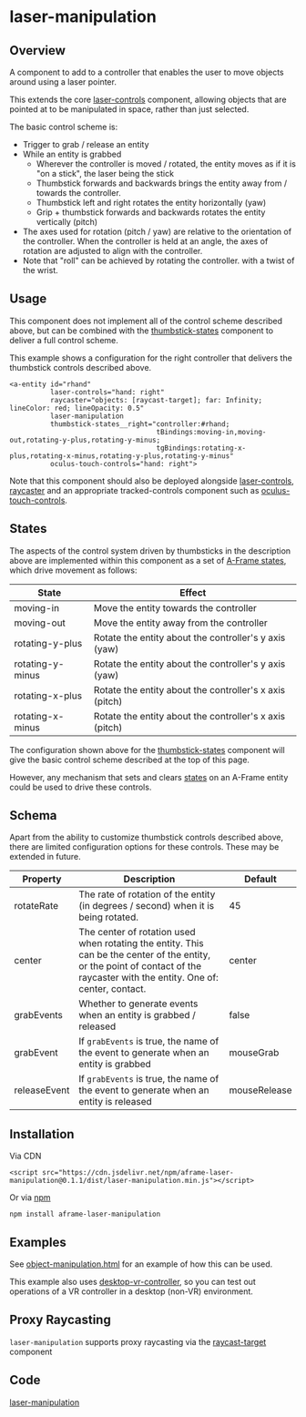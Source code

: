 # laser-manipulation

## Overview

A component to add to a controller that enables the user to move objects around using a laser pointer.

This extends the core [laser-controls](https://aframe.io/docs/1.3.0/components/laser-controls.html) component, allowing objects that are pointed at to be manipulated in space, rather than just selected.

The basic control scheme is:

- Trigger to grab / release an entity
- While an entity is grabbed
  - Wherever the controller is moved / rotated, the entity moves as if it is "on a stick", the laser being the stick
  - Thumbstick forwards and backwards brings the entity away from / towards the controller.
  - Thumbstick left and right rotates the entity horizontally (yaw)
  - Grip + thumbstick forwards and backwards rotates the entity vertically (pitch)
- The axes used for rotation (pitch / yaw) are relative to the orientation of the controller.  When the controller is held at an angle, the axes of rotation are adjusted to align with the controller.
- Note that "roll" can be achieved by rotating the controller. with a twist of the wrist.



## Usage

This component does not implement all of the control scheme described above, but can be combined with the [thumbstick-states](https://diarmidmackenzie.github.io/aframe-components/docs/thumbstick-states.html) component to deliver a full control scheme.

This example shows a configuration for the right controller that delivers the thumbstick controls described above.

```
<a-entity id="rhand"                  
          laser-controls="hand: right"
          raycaster="objects: [raycast-target]; far: Infinity; lineColor: red; lineOpacity: 0.5"
          laser-manipulation
          thumbstick-states__right="controller:#rhand;
                                    tBindings:moving-in,moving-out,rotating-y-plus,rotating-y-minus;
                                    tgBindings:rotating-x-plus,rotating-x-minus,rotating-y-plus,rotating-y-minus"
          oculus-touch-controls="hand: right">
```

Note that this component should also be deployed alongside [laser-controls](https://aframe.io/docs/1.3.0/components/laser-controls.html), [raycaster](https://aframe.io/docs/1.3.0/components/raycaster.html) and an appropriate tracked-controls component such as [oculus-touch-controls](https://aframe.io/docs/1.3.0/components/oculus-touch-controls.html).



## States

The aspects of the control system driven by thumbsticks in the description above are implemented within this component as a set of [A-Frame states](https://aframe.io/docs/1.3.0/core/entity.html#addstate-statename), which drive movement as follows:

| State            | Effect                                                  |
| ---------------- | ------------------------------------------------------- |
| moving-in        | Move the entity towards the controller                  |
| moving-out       | Move the entity away from the controller                |
| rotating-y-plus  | Rotate the entity about the controller's y axis (yaw)   |
| rotating-y-minus | Rotate the entity about the controller's y axis (yaw)   |
| rotating-x-plus  | Rotate the entity about the controller's x axis (pitch) |
| rotating-x-minus | Rotate the entity about the controller's x axis (pitch) |

The configuration shown above for the [thumbstick-states](https://diarmidmackenzie.github.io/aframe-components/docs/thumbstick-states.html) component will give the basic  control scheme described at the top of this page.

However, any mechanism that sets and clears [states](https://aframe.io/docs/1.3.0/core/entity.html#addstate-statename) on an A-Frame entity could be used to drive these controls. 



## Schema

Apart from the ability to customize thumbstick controls described above, there are limited configuration options for these controls.  These may be extended in future.

| Property     | Description                                                  | Default      |
| ------------ | ------------------------------------------------------------ | ------------ |
| rotateRate   | The rate of rotation of the entity (in degrees / second) when it is being rotated. | 45           |
| center       | The center of rotation used when rotating the entity.  This can be the center of the entity, or the point of contact of the raycaster with the entity.  One of: center, contact. | center       |
| grabEvents   | Whether to generate events when an entity is grabbed / released | false        |
| grabEvent    | If `grabEvents` is true, the name of the event to generate when an entity is grabbed | mouseGrab    |
| releaseEvent | If `grabEvents` is true, the name of the event to generate when an entity is released | mouseRelease |



## Installation

Via CDN 

```
<script src="https://cdn.jsdelivr.net/npm/aframe-laser-manipulation@0.1.1/dist/laser-manipulation.min.js"></script>
```

Or via [npm](https://www.npmjs.com/package/aframe-laser-manipulation)

```
npm install aframe-laser-manipulation
```



## Examples

See [object-manipulation.html](https://diarmidmackenzie.github.io/aframe-components/component-usage/object-manipulation.html) for an example of how this can be used.

This example also uses [desktop-vr-controller](https://diarmidmackenzie.github.io/aframe-components/docs/desktop-vr-controller.html), so you can test out operations of a VR controller in a desktop (non-VR) environment.



## Proxy Raycasting

`laser-manipulation` supports proxy raycasting via the [raycast-target](https://diarmidmackenzie.github.io/aframe-components/docs/raycast-target.html) component



## Code

  [laser-manipulation](https://github.com/diarmidmackenzie/aframe-components/blob/main/components/laser-manipulation/index.js)